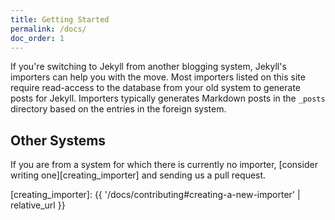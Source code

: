 ```yaml
---
title: Getting Started
permalink: /docs/
doc_order: 1
---
```


If you're switching to Jekyll from another blogging system, Jekyll's importers can help you with the move. Most importers listed on this site
require read-access to the database from your old system to generate posts for Jekyll. Importers typically generates Markdown posts in the
`_posts` directory based on the entries in the foreign system.

## Other Systems

If you are from a system for which there is currently no importer, [consider writing one][creating_importer] and sending us a pull request.

[creating_importer]: {{ '/docs/contributing#creating-a-new-importer' | relative_url }}
